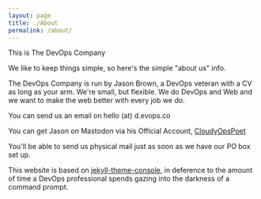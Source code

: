 ```yaml
---
layout: page
title: ./About
permalink: /about/
---
```


This is The DevOps Company

We like to keep things simple, so here's the simple "about us" info.

The DevOps Company is run by Jason Brown, a DevOps veteran with a CV as long as your arm. We're small, but flexible. We do DevOps and Web and we want to make the web better with every job we do.

You can send us an email on hello (at) d.evops.co

You can get Jason on Mastodon via his Official Account, [CloudyOpsPoet](https://mastodon.social/cloudyopspoet)

You'll be able to send us physical mail just as soon as we have our PO box set up.

This website is based on [jekyll-theme-console](https://github.com/b2a3e8/jekyll-theme-console), in deference to the amount of time a DevOps professional spends gazing into the darkness of a command prompt. 
